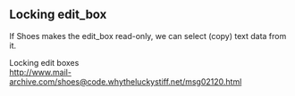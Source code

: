 Locking edit\_box
-----------------

If Shoes makes the edit_box read-only, we can select (copy) text data from it. <br>

Locking edit boxes <br>
<http://www.mail-archive.com/shoes@code.whytheluckystiff.net/msg02120.html>
